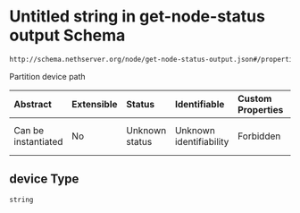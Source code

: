 # Untitled string in get-node-status output Schema

```txt
http://schema.nethserver.org/node/get-node-status-output.json#/properties/disks/items/properties/device
```

Partition device path

| Abstract            | Extensible | Status         | Identifiable            | Custom Properties | Additional Properties | Access Restrictions | Defined In                                                                               |
| :------------------ | :--------- | :------------- | :---------------------- | :---------------- | :-------------------- | :------------------ | :--------------------------------------------------------------------------------------- |
| Can be instantiated | No         | Unknown status | Unknown identifiability | Forbidden         | Allowed               | none                | [get-node-status-output.json\*](node/get-node-status-output.json "open original schema") |

## device Type

`string`

